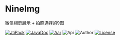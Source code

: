 # NineImg
微信相册展示 + 拍照选择的9图


[![JtiPack](https://jitpack.io/v/win.zwping/NineImg.svg)](https://jitpack.io/#win.zwping/NineImg)
[![JavaDoc](https://img.shields.io/badge/JavaDoc-Refer-orange.svg)](https://jitpack.io/com/github/zwping/NineImg/v1.1/javadoc/)
[![Aar](https://img.shields.io/badge/aar-43kb-brightgreen.svg)](https://github.com/zwping/NineImg/blob/master/NineImg-lib-v1.1.aar?raw=true)
![Api](https://img.shields.io/badge/API-16%2B-brightgreen.svg)
![Author](https://img.shields.io/badge/%E4%BD%9C%E8%80%85-%E8%A9%B9%E6%96%87%E5%B9%B3-blue.svg)
[![License](https://camo.githubusercontent.com/fc8e0c80ec74887c0cbc124b5e8cec1009e6f596/68747470733a2f2f696d672e736869656c64732e696f2f62616467652f6c6963656e73652d417061636865253230322e302d626c75652e7376673f7374796c653d666c6174)](http://www.apache.org/licenses/LICENSE-2.0.html)

